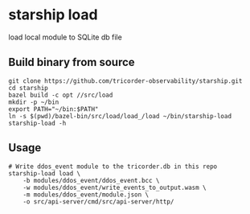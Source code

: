 
# starship load

load local module to SQLite db file

## Build binary from source


```shell
git clone https://github.com/tricorder-observability/starship.git
cd starship
bazel build -c opt //src/load
mkdir -p ~/bin
export PATH="~/bin:$PATH"
ln -s $(pwd)/bazel-bin/src/load/load_/load ~/bin/starship-load
starship-load -h
```

## Usage

```shell
# Write ddos_event module to the tricorder.db in this repo
starship-load load \
    -b modules/ddos_event/ddos_event.bcc \
    -w modules/ddos_event/write_events_to_output.wasm \
    -m modules/ddos_event/module.json \
    -o src/api-server/cmd/src/api-server/http/
```
